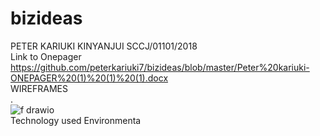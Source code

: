 # bizideas
PETER KARIUKI KINYANJUI   SCCJ/01101/2018  </br>
Link to Onepager  https://github.com/peterkariuki7/bizideas/blob/master/Peter%20kariuki-ONEPAGER%20(1)%20(1)%20(1).docx<br>
WIREFRAMES<BR>.  <BR>
![f drawio](https://user-images.githubusercontent.com/40104488/198881948-1050338f-ebaf-49ce-97a9-20fd2239727b.png)<br>
Technology used
Environmenta 
